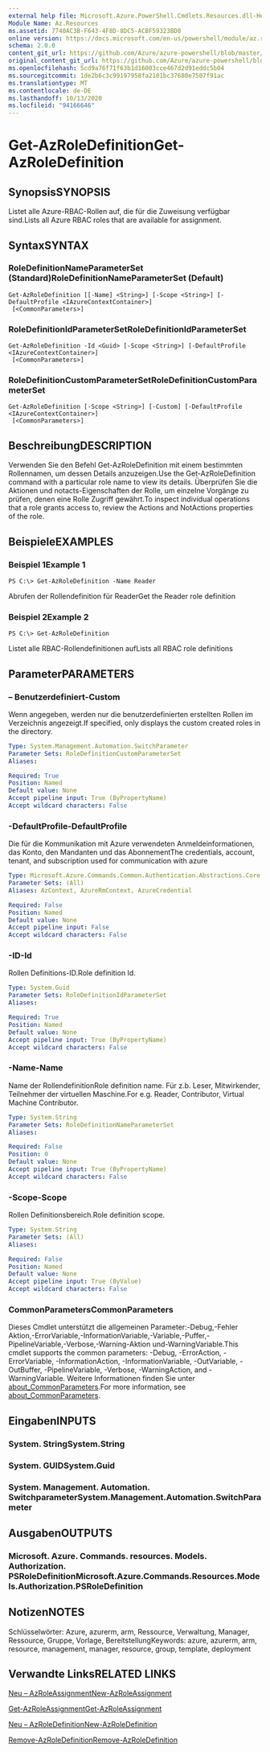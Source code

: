 ```yaml
---
external help file: Microsoft.Azure.PowerShell.Cmdlets.Resources.dll-Help.xml
Module Name: Az.Resources
ms.assetid: 7740AC3B-F643-4F8D-8DC5-ACBF59323BD8
online version: https://docs.microsoft.com/en-us/powershell/module/az.resources/get-azroledefinition
schema: 2.0.0
content_git_url: https://github.com/Azure/azure-powershell/blob/master/src/Resources/Resources/help/Get-AzRoleDefinition.md
original_content_git_url: https://github.com/Azure/azure-powershell/blob/master/src/Resources/Resources/help/Get-AzRoleDefinition.md
ms.openlocfilehash: 5cd9a76f71f63b1d16003cce467d2d91eddc5b04
ms.sourcegitcommit: 1de2b6c3c99197958fa2101bc37680e7507f91ac
ms.translationtype: MT
ms.contentlocale: de-DE
ms.lasthandoff: 10/13/2020
ms.locfileid: "94166646"
---
```

# <span data-ttu-id="4108d-101">Get-AzRoleDefinition</span><span class="sxs-lookup"><span data-stu-id="4108d-101">Get-AzRoleDefinition</span></span>

## <span data-ttu-id="4108d-102">Synopsis</span><span class="sxs-lookup"><span data-stu-id="4108d-102">SYNOPSIS</span></span>
<span data-ttu-id="4108d-103">Listet alle Azure-RBAC-Rollen auf, die für die Zuweisung verfügbar sind.</span><span class="sxs-lookup"><span data-stu-id="4108d-103">Lists all Azure RBAC roles that are available for assignment.</span></span>

## <span data-ttu-id="4108d-104">Syntax</span><span class="sxs-lookup"><span data-stu-id="4108d-104">SYNTAX</span></span>

### <span data-ttu-id="4108d-105">RoleDefinitionNameParameterSet (Standard)</span><span class="sxs-lookup"><span data-stu-id="4108d-105">RoleDefinitionNameParameterSet (Default)</span></span>
```
Get-AzRoleDefinition [[-Name] <String>] [-Scope <String>] [-DefaultProfile <IAzureContextContainer>]
 [<CommonParameters>]
```

### <span data-ttu-id="4108d-106">RoleDefinitionIdParameterSet</span><span class="sxs-lookup"><span data-stu-id="4108d-106">RoleDefinitionIdParameterSet</span></span>
```
Get-AzRoleDefinition -Id <Guid> [-Scope <String>] [-DefaultProfile <IAzureContextContainer>]
 [<CommonParameters>]
```

### <span data-ttu-id="4108d-107">RoleDefinitionCustomParameterSet</span><span class="sxs-lookup"><span data-stu-id="4108d-107">RoleDefinitionCustomParameterSet</span></span>
```
Get-AzRoleDefinition [-Scope <String>] [-Custom] [-DefaultProfile <IAzureContextContainer>]
 [<CommonParameters>]
```

## <span data-ttu-id="4108d-108">Beschreibung</span><span class="sxs-lookup"><span data-stu-id="4108d-108">DESCRIPTION</span></span>
<span data-ttu-id="4108d-109">Verwenden Sie den Befehl Get-AzRoleDefinition mit einem bestimmten Rollennamen, um dessen Details anzuzeigen.</span><span class="sxs-lookup"><span data-stu-id="4108d-109">Use the Get-AzRoleDefinition command with a particular role name to view its details.</span></span>
<span data-ttu-id="4108d-110">Überprüfen Sie die Aktionen und notacts-Eigenschaften der Rolle, um einzelne Vorgänge zu prüfen, denen eine Rolle Zugriff gewährt.</span><span class="sxs-lookup"><span data-stu-id="4108d-110">To inspect individual operations that a role grants access to, review the Actions and NotActions properties of the role.</span></span>

## <span data-ttu-id="4108d-111">Beispiele</span><span class="sxs-lookup"><span data-stu-id="4108d-111">EXAMPLES</span></span>

### <span data-ttu-id="4108d-112">Beispiel 1</span><span class="sxs-lookup"><span data-stu-id="4108d-112">Example 1</span></span>
```
PS C:\> Get-AzRoleDefinition -Name Reader
```

<span data-ttu-id="4108d-113">Abrufen der Rollendefinition für Reader</span><span class="sxs-lookup"><span data-stu-id="4108d-113">Get the Reader role definition</span></span>

### <span data-ttu-id="4108d-114">Beispiel 2</span><span class="sxs-lookup"><span data-stu-id="4108d-114">Example 2</span></span>
```
PS C:\> Get-AzRoleDefinition
```

<span data-ttu-id="4108d-115">Listet alle RBAC-Rollendefinitionen auf</span><span class="sxs-lookup"><span data-stu-id="4108d-115">Lists all RBAC role definitions</span></span>

## <span data-ttu-id="4108d-116">Parameter</span><span class="sxs-lookup"><span data-stu-id="4108d-116">PARAMETERS</span></span>

### <span data-ttu-id="4108d-117">– Benutzerdefiniert</span><span class="sxs-lookup"><span data-stu-id="4108d-117">-Custom</span></span>
<span data-ttu-id="4108d-118">Wenn angegeben, werden nur die benutzerdefinierten erstellten Rollen im Verzeichnis angezeigt.</span><span class="sxs-lookup"><span data-stu-id="4108d-118">If specified, only displays the custom created roles in the directory.</span></span>

```yaml
Type: System.Management.Automation.SwitchParameter
Parameter Sets: RoleDefinitionCustomParameterSet
Aliases:

Required: True
Position: Named
Default value: None
Accept pipeline input: True (ByPropertyName)
Accept wildcard characters: False
```

### <span data-ttu-id="4108d-119">-DefaultProfile</span><span class="sxs-lookup"><span data-stu-id="4108d-119">-DefaultProfile</span></span>
<span data-ttu-id="4108d-120">Die für die Kommunikation mit Azure verwendeten Anmeldeinformationen, das Konto, den Mandanten und das Abonnement</span><span class="sxs-lookup"><span data-stu-id="4108d-120">The credentials, account, tenant, and subscription used for communication with azure</span></span>

```yaml
Type: Microsoft.Azure.Commands.Common.Authentication.Abstractions.Core.IAzureContextContainer
Parameter Sets: (All)
Aliases: AzContext, AzureRmContext, AzureCredential

Required: False
Position: Named
Default value: None
Accept pipeline input: False
Accept wildcard characters: False
```

### <span data-ttu-id="4108d-121">-ID</span><span class="sxs-lookup"><span data-stu-id="4108d-121">-Id</span></span>
<span data-ttu-id="4108d-122">Rollen Definitions-ID.</span><span class="sxs-lookup"><span data-stu-id="4108d-122">Role definition Id.</span></span>

```yaml
Type: System.Guid
Parameter Sets: RoleDefinitionIdParameterSet
Aliases:

Required: True
Position: Named
Default value: None
Accept pipeline input: True (ByPropertyName)
Accept wildcard characters: False
```

### <span data-ttu-id="4108d-123">-Name</span><span class="sxs-lookup"><span data-stu-id="4108d-123">-Name</span></span>
<span data-ttu-id="4108d-124">Name der Rollendefinition</span><span class="sxs-lookup"><span data-stu-id="4108d-124">Role definition name.</span></span>
<span data-ttu-id="4108d-125">Für z.b. Leser, Mitwirkender, Teilnehmer der virtuellen Maschine.</span><span class="sxs-lookup"><span data-stu-id="4108d-125">For e.g. Reader, Contributor, Virtual Machine Contributor.</span></span>

```yaml
Type: System.String
Parameter Sets: RoleDefinitionNameParameterSet
Aliases:

Required: False
Position: 0
Default value: None
Accept pipeline input: True (ByPropertyName)
Accept wildcard characters: False
```

### <span data-ttu-id="4108d-126">-Scope</span><span class="sxs-lookup"><span data-stu-id="4108d-126">-Scope</span></span>
<span data-ttu-id="4108d-127">Rollen Definitionsbereich.</span><span class="sxs-lookup"><span data-stu-id="4108d-127">Role definition scope.</span></span>

```yaml
Type: System.String
Parameter Sets: (All)
Aliases:

Required: False
Position: Named
Default value: None
Accept pipeline input: True (ByValue)
Accept wildcard characters: False
```

### <span data-ttu-id="4108d-128">CommonParameters</span><span class="sxs-lookup"><span data-stu-id="4108d-128">CommonParameters</span></span>
<span data-ttu-id="4108d-129">Dieses Cmdlet unterstützt die allgemeinen Parameter:-Debug,-Fehler Aktion,-ErrorVariable,-InformationVariable,-Variable,-Puffer,-PipelineVariable,-Verbose,-Warning-Aktion und-WarningVariable.</span><span class="sxs-lookup"><span data-stu-id="4108d-129">This cmdlet supports the common parameters: -Debug, -ErrorAction, -ErrorVariable, -InformationAction, -InformationVariable, -OutVariable, -OutBuffer, -PipelineVariable, -Verbose, -WarningAction, and -WarningVariable.</span></span> <span data-ttu-id="4108d-130">Weitere Informationen finden Sie unter [about_CommonParameters](http://go.microsoft.com/fwlink/?LinkID=113216).</span><span class="sxs-lookup"><span data-stu-id="4108d-130">For more information, see [about_CommonParameters](http://go.microsoft.com/fwlink/?LinkID=113216).</span></span>

## <span data-ttu-id="4108d-131">Eingaben</span><span class="sxs-lookup"><span data-stu-id="4108d-131">INPUTS</span></span>

### <span data-ttu-id="4108d-132">System. String</span><span class="sxs-lookup"><span data-stu-id="4108d-132">System.String</span></span>

### <span data-ttu-id="4108d-133">System. GUID</span><span class="sxs-lookup"><span data-stu-id="4108d-133">System.Guid</span></span>

### <span data-ttu-id="4108d-134">System. Management. Automation. Switchparameter</span><span class="sxs-lookup"><span data-stu-id="4108d-134">System.Management.Automation.SwitchParameter</span></span>

## <span data-ttu-id="4108d-135">Ausgaben</span><span class="sxs-lookup"><span data-stu-id="4108d-135">OUTPUTS</span></span>

### <span data-ttu-id="4108d-136">Microsoft. Azure. Commands. resources. Models. Authorization. PSRoleDefinition</span><span class="sxs-lookup"><span data-stu-id="4108d-136">Microsoft.Azure.Commands.Resources.Models.Authorization.PSRoleDefinition</span></span>

## <span data-ttu-id="4108d-137">Notizen</span><span class="sxs-lookup"><span data-stu-id="4108d-137">NOTES</span></span>
<span data-ttu-id="4108d-138">Schlüsselwörter: Azure, azurerm, arm, Ressource, Verwaltung, Manager, Ressource, Gruppe, Vorlage, Bereitstellung</span><span class="sxs-lookup"><span data-stu-id="4108d-138">Keywords: azure, azurerm, arm, resource, management, manager, resource, group, template, deployment</span></span>

## <span data-ttu-id="4108d-139">Verwandte Links</span><span class="sxs-lookup"><span data-stu-id="4108d-139">RELATED LINKS</span></span>

[<span data-ttu-id="4108d-140">Neu – AzRoleAssignment</span><span class="sxs-lookup"><span data-stu-id="4108d-140">New-AzRoleAssignment</span></span>](./New-AzRoleAssignment.md)

[<span data-ttu-id="4108d-141">Get-AzRoleAssignment</span><span class="sxs-lookup"><span data-stu-id="4108d-141">Get-AzRoleAssignment</span></span>](./Get-AzRoleAssignment.md)

[<span data-ttu-id="4108d-142">Neu – AzRoleDefinition</span><span class="sxs-lookup"><span data-stu-id="4108d-142">New-AzRoleDefinition</span></span>](./New-AzRoleDefinition.md)

[<span data-ttu-id="4108d-143">Remove-AzRoleDefinition</span><span class="sxs-lookup"><span data-stu-id="4108d-143">Remove-AzRoleDefinition</span></span>](./Remove-AzRoleDefinition.md)

